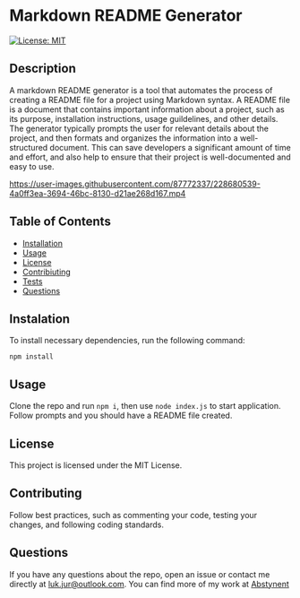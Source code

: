 
# Markdown README Generator
[![License: MIT](https://img.shields.io/badge/License-MIT-yellow.svg)](https://opensource.org/licenses/MIT)

## Description
A markdown README generator is a tool that automates the process of creating a README file for a project using Markdown syntax. A README file is a        document that contains important information about a project, such as its purpose, installation instructions, usage guildelines, and other details.  The  generator typically prompts the user for relevant details about the project, and then formats and organizes the information into a well-structured        document. This can save developers a significant amount of time and effort, and also help to ensure that their project is well-documented and easy to use.


https://user-images.githubusercontent.com/87772337/228680539-4a0ff3ea-3694-46bc-8130-d21ae268d167.mp4


  ## Table of Contents
  * [Installation](#installation)
  * [Usage](#usage)
  * [License](#license)
  * [Contribiuting](#contributing)
  * [Tests](#tests)
  * [Questions](#questions)

  ## Instalation
  To install necessary dependencies, run the following command:
  ```
  npm install
  ```

  ## Usage
  Clone the repo and run `npm i`, then use `node index.js` to start application. Follow prompts and you should have a README file created.

  ## License
  This project is licensed under the MIT License.

  ## Contributing
  Follow best practices, such as commenting your code, testing your changes, and following coding standards.

  ## Questions
  If you have any questions about the repo, open an issue or contact me directly at luk.jur@outlook.com. You can find more of my work at [Abstynent](https://github.com/Abstynent)
  
